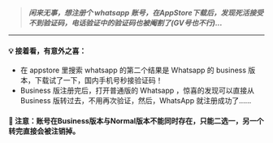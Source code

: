 > ***闲来无事，想注册个 whatsapp 账号，在AppStore下载后，发现死活接受不到验证码，电话验证中的验证码也被阉割了(GV号也不行)...***

------

#### 💡 接着看，有意外之喜：
    
- 在 appstore 里搜索 whatsapp 的第二个结果是 Whatsapp 的 business 版本，下载试了一下，国内手机号秒接验证码！    
- Business 版注册完后，打开普通版的 Whatsapp ，惊喜的发现可以直接从 Business 版转过去，不用再次验证，然后，WhatsApp 就注册成功了......    

#### 🚨 注意：账号在Business版本与Normal版本不能同时存在，只能二选一，另一个转完直接会被注销掉。

